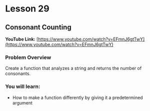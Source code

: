 # Lesson 29

## Consonant Counting

__YouTube Link:__ [https://www.youtube.com/watch?v=EFmnJ6gtTwY](https://www.youtube.com/watch?v=EFmnJ6gtTwY)

### Problem Overview

Create a function that analyzes a string and returns the number of consonants.

### You will learn:

- How to make a function differently by giving it a predetermined argument
